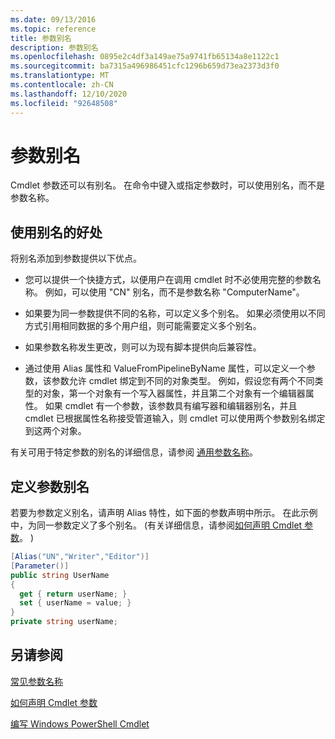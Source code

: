 ```yaml
---
ms.date: 09/13/2016
ms.topic: reference
title: 参数别名
description: 参数别名
ms.openlocfilehash: 0895e2c4df3a149ae75a9741fb65134a8e1122c1
ms.sourcegitcommit: ba7315a496986451cfc1296b659d73ea2373d3f0
ms.translationtype: MT
ms.contentlocale: zh-CN
ms.lasthandoff: 12/10/2020
ms.locfileid: "92648508"
---
```

# <a name="parameter-aliases"></a>参数别名

Cmdlet 参数还可以有别名。 在命令中键入或指定参数时，可以使用别名，而不是参数名称。

## <a name="benefits-of-using-aliases"></a>使用别名的好处

将别名添加到参数提供以下优点。

- 您可以提供一个快捷方式，以便用户在调用 cmdlet 时不必使用完整的参数名称。 例如，可以使用 "CN" 别名，而不是参数名称 "ComputerName"。

- 如果要为同一参数提供不同的名称，可以定义多个别名。 如果必须使用以不同方式引用相同数据的多个用户组，则可能需要定义多个别名。

- 如果参数名称发生更改，则可以为现有脚本提供向后兼容性。

- 通过使用 Alias 属性和 ValueFromPipelineByName 属性，可以定义一个参数，该参数允许 cmdlet 绑定到不同的对象类型。 例如，假设您有两个不同类型的对象，第一个对象有一个写入器属性，并且第二个对象有一个编辑器属性。 如果 cmdlet 有一个参数，该参数具有编写器和编辑器别名，并且 cmdlet 已根据属性名称接受管道输入，则 cmdlet 可以使用两个参数别名绑定到这两个对象。

有关可用于特定参数的别名的详细信息，请参阅 [通用参数名称](./common-parameter-names.md)。

## <a name="defining-parameter-aliases"></a>定义参数别名

若要为参数定义别名，请声明 Alias 特性，如下面的参数声明中所示。 在此示例中，为同一参数定义了多个别名。  (有关详细信息，请参阅[如何声明 Cmdlet 参数](./how-to-declare-cmdlet-parameters.md)。 ) 

```csharp
[Alias("UN","Writer","Editor")]
[Parameter()]
public string UserName
{
  get { return userName; }
  set { userName = value; }
}
private string userName;
```

## <a name="see-also"></a>另请参阅

[常见参数名称](./common-parameter-names.md)

[如何声明 Cmdlet 参数](./how-to-declare-cmdlet-parameters.md)

[编写 Windows PowerShell Cmdlet](./writing-a-windows-powershell-cmdlet.md)
